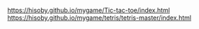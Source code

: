 https://hisoby.github.io/mygame/Tic-tac-toe/index.html
https://hisoby.github.io/mygame/tetris/tetris-master/index.html
